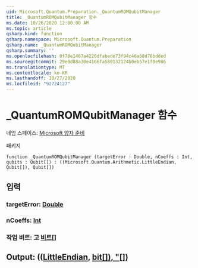 ```yaml
---
uid: Microsoft.Quantum.Preparation._QuantumROMQubitManager
title: _QuantumROMQubitManager 함수
ms.date: 10/26/2020 12:00:00 AM
ms.topic: article
qsharp.kind: function
qsharp.namespace: Microsoft.Quantum.Preparation
qsharp.name: _QuantumROMQubitManager
qsharp.summary: ''
ms.openlocfilehash: 0f78e1467a4226dfabede73f94c46a68d76bdded
ms.sourcegitcommit: 29e0d88a30e4166fa580132124b0eb57e1f0e986
ms.translationtype: MT
ms.contentlocale: ko-KR
ms.lasthandoff: 10/27/2020
ms.locfileid: "92724127"
---
```

# <a name="_quantumromqubitmanager-function"></a>_QuantumROMQubitManager 함수

네임 스페이스: [Microsoft 양자 준비](xref:Microsoft.Quantum.Preparation)

패키지 [](https://nuget.org/packages/)




```qsharp
function _QuantumROMQubitManager (targetError : Double, nCoeffs : Int, qubits : Qubit[]) : ((Microsoft.Quantum.Arithmetic.LittleEndian, Qubit[]), Qubit[])
```


## <a name="input"></a>입력

### <a name="targeterror--double"></a>targetError: [Double](xref:microsoft.quantum.lang-ref.double)




### <a name="ncoeffs--int"></a>nCoeffs: [Int](xref:microsoft.quantum.lang-ref.int)




### <a name="qubits--qubit"></a>작업 비트: 고 [비트](xref:microsoft.quantum.lang-ref.qubit)[]





## <a name="output--littleendianqubitqubit"></a>Output: (([LittleEndian](xref:Microsoft.Quantum.Arithmetic.LittleEndian), [bit](xref:microsoft.quantum.lang-ref.qubit)[[]), "](xref:microsoft.quantum.lang-ref.qubit)[])

